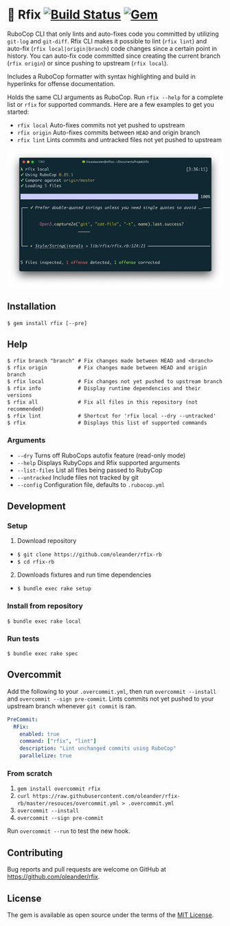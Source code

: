 # :bug: Rfix [![Build Status](https://travis-ci.org/oleander/rfix-rb.svg?branch=master)](https://travis-ci.org/oleander/rfix-rb) [![Gem](https://img.shields.io/gem/dt/rfix)](https://rubygems.org/gems/rfix)

RuboCop CLI that only lints and auto-fixes code you committed by utilizing `git-log` and `git-diff`. Rfix CLI makes it possible to lint (`rfix lint`) and auto-fix (`rfix local|origin|branch`) code changes since a certain point in history. You can auto-fix code committed since creating the current branch (`rfix origin`) or since pushing to upstream (`rfix local`).

Includes a RuboCop formatter with syntax highlighting and build in hyperlinks for offense documentation.

Holds the same CLI arguments as RuboCop. Run `rfix --help` for a complete list or `rfix` for supported commands. Here are a few examples to get you started:

- `rfix local` Auto-fixes commits not yet pushed to upstream
- `rfix origin` Auto-fixes commits between `HEAD` and origin branch
- `rfix lint` Lints commits and untracked files not yet pushed to upstream

![Printscreen](resources/ps.png)

## Installation

``` shell
$ gem install rfix [--pre]
```

## Help

``` shell
$ rfix branch "branch" # Fix changes made between HEAD and <branch>
$ rfix origin          # Fix changes made between HEAD and origin branch
$ rfix local           # Fix changes not yet pushed to upstream branch
$ rfix info            # Display runtime dependencies and their versions
$ rfix all             # Fix all files in this repository (not recommended)
$ rfix lint            # Shortcut for 'rfix local --dry --untracked'
$ rfix                 # Displays this list of supported commands
```

### Arguments

- `--dry` Turns off RuboCops autofix feature (read-only mode)
- `--help` Displays RubyCops and Rfix supported arguments
- `--list-files` List all files being passed to RubyCop
- `--untracked` Include files not tracked by git
- `--config` Configuration file, defaults to `.rubocop.yml`

## Development

### Setup

1. Download repository
  - `$ git clone https://github.com/oleander/rfix-rb`
  - `$ cd rfix-rb`
2. Downloads fixtures and run time dependencies
  - `$ bundle exec rake setup`

### Install from repository

``` shell
$ bundle exec rake local
```

### Run tests

``` shell
$ bundle exec rake spec
```

## Overcommit

Add the following to your `.overcommit.yml`, then run `overcommit --install` and `overcommit --sign pre-commit`. Lints commits not yet pushed to your upstream branch whenever `git commit` is ran.

``` yaml
PreCommit:
  RFix:
    enabled: true
    command: ["rfix", "lint"]
    description: "Lint unchanged commits using RuboCop"
    parallelize: true
```

### From scratch

1. `gem install overcommit rfix`
2. `curl https://raw.githubusercontent.com/oleander/rfix-rb/master/resouces/overcommit.yml > .overcommit.yml`
3. `overcommit --install`
4. `overcommit --sign pre-commit`

Run `overcommit --run` to test the new hook.

## Contributing

Bug reports and pull requests are welcome on GitHub at https://github.com/oleander/rfix.

## License

The gem is available as open source under the terms of the [MIT License](https://opensource.org/licenses/MIT).
